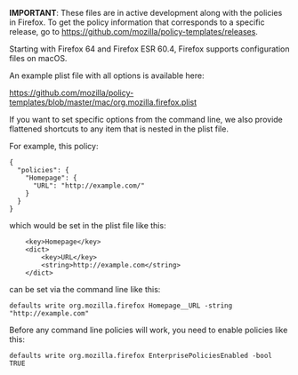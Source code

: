 **IMPORTANT**: These files are in active development along with the policies in Firefox. To get the policy information that corresponds to a specific release, go to https://github.com/mozilla/policy-templates/releases.

Starting with Firefox 64 and Firefox ESR 60.4, Firefox supports configuration files on macOS.

An example plist file with all options is available here:

https://github.com/mozilla/policy-templates/blob/master/mac/org.mozilla.firefox.plist

If you want to set specific options from the command line, we also provide flattened shortcuts to any item that is nested in the plist file.

For example, this policy:
```
{
  "policies": {
    "Homepage": {
      "URL": "http://example.com/"
    }
  }
}
```
which would be set in the plist file like this:
```
	<key>Homepage</key>
	<dict>
		<key>URL</key>
		<string>http://example.com</string>
    </dict>
```
can be set via the command line like this:
```
defaults write org.mozilla.firefox Homepage__URL -string "http://example.com"
```
Before any command line policies will work, you need to enable policies like this:
```
defaults write org.mozilla.firefox EnterprisePoliciesEnabled -bool TRUE
```
